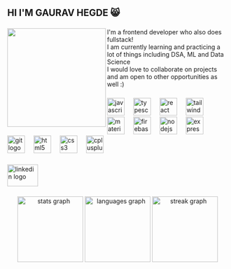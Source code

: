 <h2 align="left">HI I'M GAURAV HEGDE 😸</h2>

###

<img align="left" height="225" src="https://lh3.googleusercontent.com/pw/ADCreHfaSV6In1RJejjIAy0AnmMFOXMvo5YuRxuG7VkFWK5ZqYLojZWyHergKrJcXyyQNHvbiyFJ9kmxZXeoj5nthiYyqmIw-2UjBiJd7hOW5x3v6XgZGySSQfL_JvuKG1-O8FDiFr6fBs8dKO4jx8_K7R1hdzn1xDAqL2P8qleV4MMCqmcZGPOZzltQquSNDNI4dXzuKa8kLgNwU0YT23KRLHh_Xu_oAP0Stw9Uf5YtNxrsrm1XaygpkguUh_OgffT9u-7xb1Yrc5qu-asNA6YS4Exi4XVU0vtvyQ3JOFvz52ikOSBNmDoPYSR-ufeNvCR8o9Dea6_KPk-FI-8uT1VO6OR55G4hgqiy3C9l7t7uA4eiXgH6ERvQyBhLPTlAQDGK6vb-R2ijk8gumiGHR9AoC02O0MlwCttAAg4i4h-CbBwyYswOs1li5yB5ZFTCEv3YiUPrdTVqK0M3C1v1Rau7oh-sXGPAKnxdK2QUIjQck9cpy51stfcaCVqaBmJygW34HvghbhKZgXw_ONJmoA7-oJ0xWQQytUdx11_j-8JRwJeBP36ElBjMJxscMuu_EjOraMiGXk3OhJak4l_vPKAleyzCCbiLrtCEb7h8tc0Y7Nh8cOqhDitEkD7CB5PljNLniNRhix7lZZEAr89shOXFD_ndh_4UQhR9tbIS9TPOfr_8XNpTXr9S0T_oy0S52NyCqhtovgtJ3nj_e9_3ObeatMwrO0YoweCGD33Kxg0aBU2SXhHSoYs87c3GyZbpJivYxlxsbt1AUhaDzkvmJaVEfp4zvQl_tHSwbn3a3M3v-6luhI_BR7ltWvt8136YBefBDxlt_FLYwJjIdvI5K3ZJtmNn7Sfw-ojHRjftsj1O0M7-WQXyUhFW9N-C3DWUTGJVjMo34DHtHP1pGXrWiFj5qDpolgltlDbmlKst8QiGR-0xL6DSvbQD27PDI0OhYTbV6nbRKeQERcqi=w1716-h965-s-no-gm?authuser=0"  />

###

<p align="left">I'm a frontend developer who also does fullstack!<br>I am currently learning and practicing a lot of things including DSA, ML and Data Science<br>I would love to collaborate on projects and am open to other opportunities as well :)</p>

###

<div align="left">
  <img src="https://cdn.jsdelivr.net/gh/devicons/devicon/icons/javascript/javascript-original.svg" height="40" alt="javascript logo"  />
  <img width="12" />
  <img src="https://cdn.jsdelivr.net/gh/devicons/devicon/icons/typescript/typescript-plain.svg" height="40" alt="typescript logo"  />
  <img width="12" />
  <img src="https://cdn.jsdelivr.net/gh/devicons/devicon/icons/react/react-original.svg" height="40" alt="react logo"  />
  <img width="12" />
  <img src="https://cdn.jsdelivr.net/gh/devicons/devicon/icons/tailwindcss/tailwindcss-plain.svg" height="40" alt="tailwindcss logo"  />
  <img width="12" />
  <img src="https://cdn.jsdelivr.net/gh/devicons/devicon/icons/materialui/materialui-plain.svg" height="40" alt="materialui logo"  />
  <img width="12" />
  <img src="https://cdn.jsdelivr.net/gh/devicons/devicon/icons/firebase/firebase-plain.svg" height="40" alt="firebase logo"  />
  <img width="12" />
  <img src="https://cdn.jsdelivr.net/gh/devicons/devicon/icons/nodejs/nodejs-original.svg" height="40" alt="nodejs logo"  />
  <img width="12" />
  <img src="https://cdn.jsdelivr.net/gh/devicons/devicon/icons/express/express-original.svg" height="40" alt="express logo"  />
  <img width="12" />
  <img src="https://cdn.jsdelivr.net/gh/devicons/devicon/icons/git/git-plain.svg" height="40" alt="git logo"  />
  <img width="12" />
  <img src="https://cdn.jsdelivr.net/gh/devicons/devicon/icons/html5/html5-plain.svg" height="40" alt="html5 logo"  />
  <img width="12" />
  <img src="https://cdn.jsdelivr.net/gh/devicons/devicon/icons/css3/css3-plain.svg" height="40" alt="css3 logo"  />
  <img width="12" />
  <img src="https://cdn.jsdelivr.net/gh/devicons/devicon/icons/cplusplus/cplusplus-plain.svg" height="40" alt="cplusplus logo"  />
</div>

###

<div align="left">
  <a href="https://www.linkedin.com/in/gauravhegde/" target="_blank">
    <img src="https://raw.githubusercontent.com/maurodesouza/profile-readme-generator/master/src/assets/icons/social/linkedin/default.svg" width="70" height="50" alt="linkedin logo"  />
  </a>
</div>

###

<div align="center">
  <img src="https://github-readme-stats.vercel.app/api?username=gaurav-hegde&hide_title=true&hide_rank=false&show_icons=false&include_all_commits=true&count_private=true&disable_animations=false&theme=gotham&locale=en&hide_border=true&order=1" height="150" alt="stats graph"  />
  <img src="https://github-readme-stats.vercel.app/api/top-langs?username=gaurav-hegde&locale=en&hide_title=true&layout=compact&card_width=320&langs_count=5&theme=gotham&hide_border=true&order=2" height="150" alt="languages graph"  />
  <img src="https://streak-stats.demolab.com?user=gaurav-hegde&locale=en&mode=daily&theme=gotham&hide_border=true&border_radius=0&order=3" height="150" alt="streak graph"  />
</div>

###
